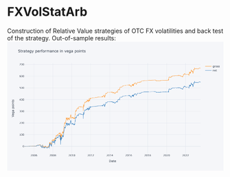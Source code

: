 # FXVolStatArb
Construction of Relative Value strategies of OTC FX volatilities and back test of the strategy.
Out-of-sample results:
![plot](./vegaperf.png)